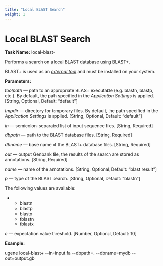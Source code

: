 ```yaml
---
title: "Local BLAST Search"
weight: 1
---
```



# Local BLAST Search

**Task Name:** local-blast+

Performs a search on a local BLAST database using BLAST+.

BLAST+ is used as an [_external tool_](http://ugene.unipro.ru/documentation/manual/plugins/external_tool_support.html#external-tool-support) and must be installed on your system.

**Parameters:**

_toolpath_ — path to an appropriate BLAST executable (e.g. blastn, blastp, etc.). By default, the path specified in the _Application Settings_ is applied. \[String, Optional, Default: “default”\]

_tmpdir_ — directory for temporary files. By default, the path specified in the _Application Settings_ is applied. \[String, Optional, Default: “default”\]

_in_ — semicolon-separated list of input sequence files. \[String, Required\]

_dbpath_ — path to the BLAST database files. \[String, Required\]

_dbname_ — base name of the BLAST+ database files. \[String, Required\]

_out_ — output Genbank file, the results of the search are stored as annotations. \[String, Required\]

_name_ — name of the annotations. \[String, Optional, Default: “blast result”\]

_p_ — type of the BLAST search. \[String, Optional, Default: “blastn”\]

The following values are available:

*   *   blastn
    *   blastp
    *   blastx
    *   tblastn
    *   tblastx

_e_ — expectation value threshold. \[Number, Optional, Default: 10\]

**Example:**

ugene local-blast+ --in=input.fa --dbpath=. --dbname=mydb --out=output.gb

